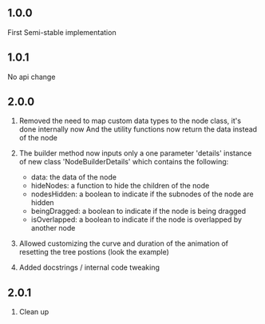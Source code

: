 ## 1.0.0

First Semi-stable implementation


## 1.0.1
No api change

## 2.0.0

1) Removed the need to map custom data types to the node class, it's done internally now
And the utility functions now return the data instead of the node


2) The builder method now inputs only a one parameter 'details' instance of new class 'NodeBuilderDetails' which contains the following:
    - data: the data of the node
    - hideNodes: a function to hide the children of the node
    - nodesHidden: a boolean to indicate if the subnodes of the node are hidden
    - beingDragged: a boolean to indicate if the node is being dragged
    - isOverlapped: a boolean to indicate if the node is overlapped by another node


3) Allowed customizing the curve and duration of the animation of resetting the tree postions (look the example)

4) Added docstrings / internal code tweaking



## 2.0.1

1) Clean up
